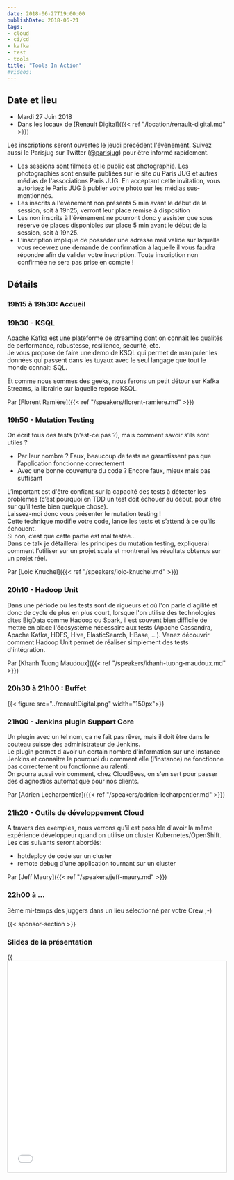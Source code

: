 ```yaml
---
date: 2018-06-27T19:00:00
publishDate: 2018-06-21
tags:
- cloud
- ci/cd
- kafka
- test
- tools
title: "Tools In Action"
#videos:
---
```


## Date et lieu

- Mardi 27 Juin 2018
- Dans les locaux de [Renault Digital]({{< ref "/location/renault-digital.md" >}})

Les inscriptions seront ouvertes le jeudi précédent l'évènement. Suivez aussi le Parisjug sur Twitter ([@parisjug](https://twitter.com/parisjug)) pour être informé rapidement.
- Les sessions sont filmées et le public est photographié. Les photographies sont ensuite publiées sur le site du Paris JUG et autres médias de l'associations Paris JUG. En acceptant cette invitation, vous autorisez le Paris JUG à publier votre photo sur les médias sus-mentionnés.
- Les inscrits à l'évènement non présents 5 min avant le début de la session, soit à 19h25, verront leur place remise à disposition
- Les non inscrits à l'évènement ne pourront donc y assister que sous réserve de places disponibles sur place 5 min avant le début de la session, soit à 19h25.
- L’inscription implique de posséder une adresse mail valide sur laquelle vous recevrez une demande de confirmation à laquelle il vous faudra répondre afin de valider votre inscription. Toute inscription non confirmée ne sera pas prise en compte !


## Détails

### 19h15 à 19h30: Accueil

### 19h30 - KSQL

Apache Kafka est une plateforme de streaming dont on connait les qualités de performance, robustesse, resilience, securité, etc.  
Je vous propose de faire une demo de KSQL qui permet de manipuler les données qui passent dans les tuyaux avec le seul langage que tout le monde connait: SQL.

Et comme nous sommes des geeks, nous ferons un petit détour sur Kafka Streams, la librairie sur laquelle repose KSQL.

Par [Florent Ramière]({{< ref "/speakers/florent-ramiere.md" >}})

### 19h50 - Mutation Testing

On écrit tous des tests (n’est-ce pas ?), mais comment savoir s’ils sont utiles ?

* Par leur nombre ? Faux, beaucoup de tests ne garantissent pas que l’application fonctionne correctement
* Avec une bonne couverture du code ? Encore faux, mieux mais pas suffisant

L’important est d'être confiant sur la capacité des tests à détecter les problèmes (c’est pourquoi en TDD un test doit échouer au début, pour etre sur qu’il teste bien quelque chose).  
Laissez-moi donc vous présenter le mutation testing !  
Cette technique modifie votre code, lance les tests et s’attend à ce qu’ils échouent.  
Si non, c’est que cette partie est mal testée…  
Dans ce talk je détaillerai les principes du mutation testing, expliquerai comment l’utiliser sur un projet scala et montrerai les résultats obtenus sur un projet réel.

Par [Loic Knuchel]({{< ref "/speakers/loic-knuchel.md" >}})

### 20h10 - Hadoop Unit

Dans une période où les tests sont de rigueurs et où l'on parle d'agilité et donc de cycle de plus en plus court, lorsque l'on utilise des technologies dites BigData comme Hadoop ou Spark, il est souvent bien difficile de mettre en place l'écosystème nécessaire aux tests (Apache Cassandra, Apache Kafka, HDFS, Hive, ElasticSearch, HBase, ...).
Venez découvrir comment Hadoop Unit permet de réaliser simplement des tests d'intégration.

Par [Khanh Tuong Maudoux]({{< ref "/speakers/khanh-tuong-maudoux.md" >}})

### 20h30 à 21h00 : Buffet

{{< figure src="../renaultDigital.png" width="150px">}}

### 21h00 - Jenkins plugin Support Core

Un plugin avec un tel nom, ça ne fait pas rêver, mais il doit être dans le couteau suisse des administrateur de Jenkins.  
Le plugin permet d'avoir un certain nombre d'information sur une instance Jenkins et connaitre le pourquoi du comment elle (l'instance) ne fonctionne pas correctement ou fonctionne au ralenti.  
On pourra aussi voir comment, chez CloudBees, on s'en sert pour passer des diagnostics automatique pour nos clients.

Par [Adrien Lecharpentier]({{< ref "/speakers/adrien-lecharpentier.md" >}})

### 21h20 - Outils de développement Cloud

A travers des exemples, nous verrons qu'il est possible d'avoir la même expérience développeur quand on utilise un cluster Kubernetes/OpenShift.  
Les cas suivants seront abordés:

* hotdeploy de code sur un cluster
* remote debug d'une application tournant sur un cluster

Par [Jeff Maury]({{< ref "/speakers/jeff-maury.md" >}})

### 22h00 à ...

3ème mi-temps des juggers dans un lieu sélectionné par votre Crew ;-)

{{< sponsor-section >}}

### Slides de la présentation

{{<iframe src="//www.slideshare.net/slideshow/embed_code/key/mG2kaRLQEYg55X" width="595" height="485" frameborder="0" marginwidth="0" marginheight="0" scrolling="no" style="border:1px solid #CCC; border-width:1px; margin-bottom:5px; max-width: 100%;">}}

{{<iframe src="//www.slideshare.net/slideshow/embed_code/key/Fb2bhO53MRTZX8" width="595" height="485" frameborder="0" marginwidth="0" marginheight="0" scrolling="no" style="border:1px solid #CCC; border-width:1px; margin-bottom:5px; max-width: 100%;">}}
